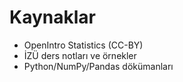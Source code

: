 # Kaynaklar

- OpenIntro Statistics (CC-BY)
- İZÜ ders notları ve örnekler
- Python/NumPy/Pandas dökümanları
